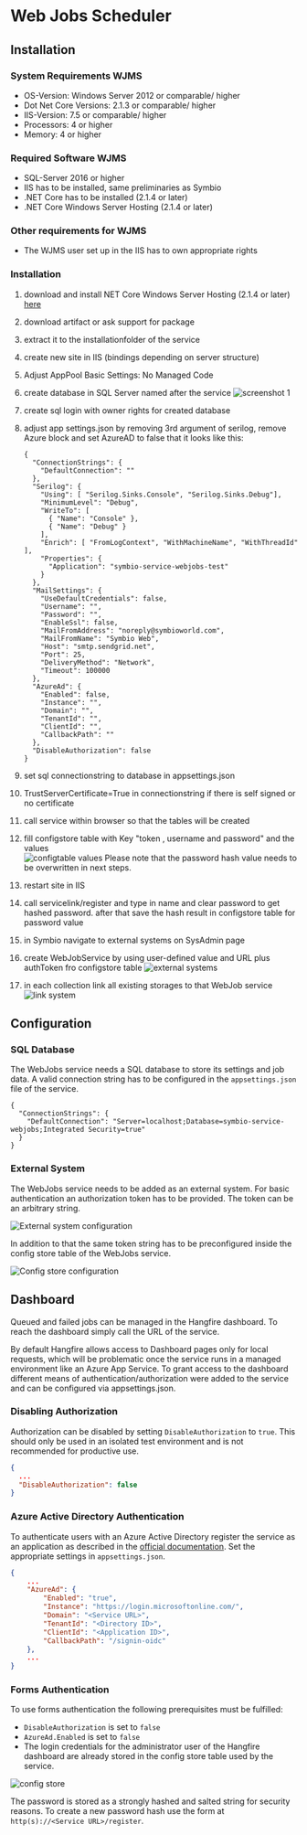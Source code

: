 # Web Jobs Scheduler

## Installation

### System Requirements WJMS
- OS-Version: Windows Server 2012 or comparable/ higher
- Dot Net Core Versions: 2.1.3 or comparable/ higher
- IIS-Version: 7.5 or comparable/ higher
- Processors: 4 or higher
- Memory: 4 or higher

### Required Software WJMS
- SQL-Server 2016 or higher
- IIS has to be installed, same preliminaries as Symbio
- .NET Core has to be installed (2.1.4 or later)
- .NET Core Windows Server Hosting (2.1.4 or later)

### Other requirements for WJMS
- The WJMS user set up in the IIS has to own appropriate rights

### Installation
1. download and install NET Core Windows Server Hosting (2.1.4 or later) [here](https://www.microsoft.com/net/download/dotnet-core/2.1)
1. download artifact or ask support for package
1. extract it to the installationfolder of the service
1. create new site in IIS (bindings depending on server structure)
1. Adjust AppPool Basic Settings: No Managed Code
1. create database in SQL Server named after the service ![screenshot 1](media/Database.png)
1. create sql login with owner rights for created database
1. adjust app settings.json by removing 3rd argument of serilog, remove Azure block and set AzureAD to false that it looks like this:

    ```
    {
      "ConnectionStrings": {
        "DefaultConnection": ""
      },
      "Serilog": {
        "Using": [ "Serilog.Sinks.Console", "Serilog.Sinks.Debug"],
        "MinimumLevel": "Debug",
        "WriteTo": [
          { "Name": "Console" },
          { "Name": "Debug" }
        ],
        "Enrich": [ "FromLogContext", "WithMachineName", "WithThreadId" ],
        "Properties": {
          "Application": "symbio-service-webjobs-test"
        }
      },
      "MailSettings": {
        "UseDefaultCredentials": false,
        "Username": "",
        "Password": "",
        "EnableSsl": false,
        "MailFromAddress": "noreply@symbioworld.com",
        "MailFromName": "Symbio Web",
        "Host": "smtp.sendgrid.net",
        "Port": 25,
        "DeliveryMethod": "Network",
        "Timeout": 100000
      },
      "AzureAd": {
        "Enabled": false,
        "Instance": "",
        "Domain": "",
        "TenantId": "",
        "ClientId": "",
        "CallbackPath": ""
      },
      "DisableAuthorization": false
    }
    ```

1. set sql connectionstring to database in appsettings.json
1. TrustServerCertificate=True in connectionstring if there is self signed or no certificate
1. call service within browser so that the tables will be created
1. fill configstore table with Key "token , username and password" and the values <br> ![configtable values](media/config-store.png) Please note that the password hash value needs to be overwritten in next steps.
1. restart site in IIS
1. call servicelink/register and type in name and clear password to get hashed password. after that save the hash result in configstore table for password value
1. in Symbio navigate to external systems on SysAdmin page
1. create WebJobService by using user-defined value and URL plus authToken fro configstore table
![external systems](media/external-systems.png)
1. in each collection link all existing storages to that WebJob service<br>
![link system](media/storage-add.png)

## Configuration

### SQL Database
The WebJobs service needs a SQL database to store its settings and job data. A valid connection string has to be configured in the `appsettings.json` file of the service.

```
{
  "ConnectionStrings": {
    "DefaultConnection": "Server=localhost;Database=symbio-service-webjobs;Integrated Security=true"
  }
}
```

### External System

The WebJobs service needs to be added as an external system. For basic authentication an authorization token has to be provided. The token can be an arbitrary string.

![External system configuration](media/external-system.png)

In addition to that the same token string has to be preconfigured inside the config store table of the WebJobs service.

![Config store configuration](media/config-store.png)

## Dashboard

Queued and failed jobs can be managed in the Hangfire dashboard. To reach the dashboard simply call the URL of the service.

By default Hangfire allows access to Dashboard pages only for local requests, which will be problematic once the service runs in a managed environment like an Azure App Service. To grant access to the dashboard different means of authentication/authorization were added to the service and can be configured via appsettings.json.

### Disabling Authorization
Authorization can be disabled by setting ```DisableAuthorization``` to ```true```. This should only be used in an isolated test environment and is not recommended for productive use.

```json
{
  ...
  "DisableAuthorization": false
}
```

### Azure Active Directory Authentication
To authenticate users with an Azure Active Directory register the service as an application as described in the [official documentation](https://docs.microsoft.com/en-us/azure/active-directory/develop/quickstart-v1-add-azure-ad-app). Set the appropriate settings in ```appsettings.json```.

```json
{
    ...
    "AzureAd": {
        "Enabled": "true",
        "Instance": "https://login.microsoftonline.com/",
        "Domain": "<Service URL>",
        "TenantId": "<Directory ID>",
        "ClientId": "<Application ID>",
        "CallbackPath": "/signin-oidc"
    },
    ...
}
```

### Forms Authentication
To use forms authentication the following prerequisites must be fulfilled:
* ```DisableAuthorization``` is set to ```false```
* ```AzureAd.Enabled``` is set to ```false```
* The login credentials for the administrator user of the Hangfire dashboard are already stored in the config store table used by the service.

![config store](media/config-store.png)

The password is stored as a strongly hashed and salted string for security reasons. To create a new password hash use the form at ```http(s)://<Service URL>/register```.
